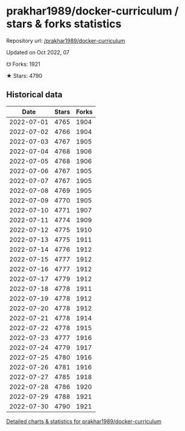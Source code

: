 # prakhar1989/docker-curriculum / stars & forks statistics

Repository url: [/prakhar1989/docker-curriculum](https://github.com/prakhar1989/docker-curriculum)

Updated on Oct 2022, 07

☋ Forks: 1921

★ Stars: 4790

## Historical data
| Date | Stars | Forks |
|------|-------|-------|
| 2022-07-01 | 4765 | 1904 | 
| 2022-07-02 | 4766 | 1904 | 
| 2022-07-03 | 4767 | 1905 | 
| 2022-07-04 | 4768 | 1906 | 
| 2022-07-05 | 4768 | 1906 | 
| 2022-07-06 | 4767 | 1905 | 
| 2022-07-07 | 4767 | 1905 | 
| 2022-07-08 | 4769 | 1905 | 
| 2022-07-09 | 4770 | 1905 | 
| 2022-07-10 | 4771 | 1907 | 
| 2022-07-11 | 4774 | 1909 | 
| 2022-07-12 | 4775 | 1910 | 
| 2022-07-13 | 4775 | 1911 | 
| 2022-07-14 | 4776 | 1912 | 
| 2022-07-15 | 4777 | 1912 | 
| 2022-07-16 | 4777 | 1912 | 
| 2022-07-17 | 4779 | 1912 | 
| 2022-07-18 | 4778 | 1911 | 
| 2022-07-19 | 4778 | 1912 | 
| 2022-07-20 | 4778 | 1912 | 
| 2022-07-21 | 4778 | 1914 | 
| 2022-07-22 | 4778 | 1915 | 
| 2022-07-23 | 4777 | 1916 | 
| 2022-07-24 | 4779 | 1917 | 
| 2022-07-25 | 4780 | 1916 | 
| 2022-07-26 | 4781 | 1916 | 
| 2022-07-27 | 4785 | 1918 | 
| 2022-07-28 | 4786 | 1920 | 
| 2022-07-29 | 4788 | 1921 | 
| 2022-07-30 | 4790 | 1921 | 


[Detailed charts & statistics for prakhar1989/docker-curriculum](https://reviewgithub.com/rep/prakhar1989/docker-curriculum)
